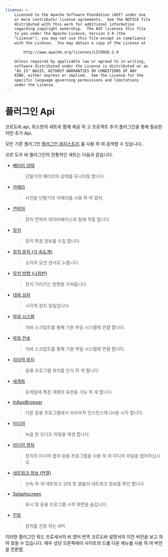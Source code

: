 ```yaml
---
license: >
    Licensed to the Apache Software Foundation (ASF) under one
    or more contributor license agreements.  See the NOTICE file
    distributed with this work for additional information
    regarding copyright ownership.  The ASF licenses this file
    to you under the Apache License, Version 2.0 (the
    "License"); you may not use this file except in compliance
    with the License.  You may obtain a copy of the License at

        http://www.apache.org/licenses/LICENSE-2.0

    Unless required by applicable law or agreed to in writing,
    software distributed under the License is distributed on an
    "AS IS" BASIS, WITHOUT WARRANTIES OR CONDITIONS OF ANY
    KIND, either express or implied.  See the License for the
    specific language governing permissions and limitations
    under the License.
---
```


# 플러그인 Api

코르도바 api, 최소한의 세트와 함께 제공 하 고 프로젝트 추가 플러그인을 통해 필요한 어떤 추가 Api.

모든 기존 플러그인 [플러그인 레지스트리][1] 를 사용 하 여 검색할 수 있습니다..

 [1]: http://plugins.cordova.io/

코르 도우 바 플러그인의 전통적인 세트는 다음과 같습니다.

*   [배터리 상태][2]
    
    > 단말기의 배터리의 상태를 모니터링 합니다.

*   [카메라][3]
    
    > 사진을 단말기의 카메라를 사용 하 여 캡처.

*   [연락처][4]
    
    > 장치 연락처 데이터베이스와 함께 작동 합니다.

*   [장치][5]
    
    > 장치 특정 정보를 수집 합니다.

*   [장치 동작 (가 속도계)][6]
    
    > 소자의 모션 센서로 누릅니다.

*   [장치 방향 (나침반)][7]
    
    > 장치 가리키는 방향을 가져옵니다.

*   [대화 상자][8]
    
    > 시각적 장치 알림입니다.

*   [파일 시스템][9]
    
    > 자바 스크립트를 통해 기본 파일 시스템에 연결 합니다.

*   [파일 전송][10]
    
    > 자바 스크립트를 통해 기본 파일 시스템에 연결 합니다.

*   [지리적 위치][11]
    
    > 응용 프로그램 위치를 인식 하 게 합니다.

*   [세계화][12]
    
    > 로케일에 특정 개체의 표현을 가능 하 게 합니다.

*   [InAppBrowser][13]
    
    > 다른 응용 프로그램에서 브라우저 인스턴스에 Url을 시작 합니다.

*   [미디어][14]
    
    > 녹음 한 오디오 파일을 재생 합니다.

*   [미디어 캡처][15]
    
    > 장치의 미디어 캡처 응용 프로그램을 사용 하 여 미디어 파일을 캡처하십시오.

*   [네트워크 정보 (연결)][16]
    
    > 신속 하 게 네트워크 상태 및 셀룰러 네트워크 정보를 확인 합니다.

*   [Splashscreen][17]
    
    > 표시 및 응용 프로그램 시작 화면을 숨깁니다.

*   [진동][18]
    
    > 장치를 진동 하는 API.

 [2]: https://github.com/apache/cordova-plugin-battery-status/blob/master/doc/index.md
 [3]: https://github.com/apache/cordova-plugin-camera/blob/master/doc/index.md
 [4]: https://github.com/apache/cordova-plugin-contacts/blob/master/doc/index.md
 [5]: https://github.com/apache/cordova-plugin-device/blob/master/doc/index.md
 [6]: https://github.com/apache/cordova-plugin-device-motion/blob/master/doc/index.md
 [7]: https://github.com/apache/cordova-plugin-device-orientation/blob/master/doc/index.md
 [8]: https://github.com/apache/cordova-plugin-dialogs/blob/master/doc/index.md
 [9]: https://github.com/apache/cordova-plugin-file/blob/master/doc/index.md
 [10]: https://github.com/apache/cordova-plugin-file-transfer/blob/master/doc/index.md
 [11]: https://github.com/apache/cordova-plugin-geolocation/blob/master/doc/index.md
 [12]: https://github.com/apache/cordova-plugin-globalization/blob/master/doc/index.md
 [13]: https://github.com/apache/cordova-plugin-inappbrowser/blob/master/doc/index.md
 [14]: https://github.com/apache/cordova-plugin-media/blob/master/doc/index.md
 [15]: https://github.com/apache/cordova-plugin-media-capture/blob/master/doc/index.md
 [16]: https://github.com/apache/cordova-plugin-network-information/blob/master/doc/index.md
 [17]: https://github.com/apache/cordova-plugin-splashscreen/blob/master/doc/index.md
 [18]: https://github.com/apache/cordova-plugin-vibration/blob/master/doc/index.md

이러한 플러그인 워드 프로세서의 비 영어 번역 코르도바 설명서의 이전 버전을 보고 하 여 찾을 수 있습니다. 매우 상단 오른쪽에이 사이트의 드롭 다운 메뉴를 사용 하 여 버전을 전환할.

